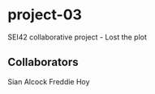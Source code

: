 # project-03
SEI42 collaborative project - Lost the plot

## Collaborators

Sian Alcock
Freddie Hoy
